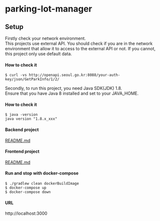 # parking-lot-manager  
## Setup  
Firstly check your network environment.  
This projects use external API.
You should check if you are in the network environment that allow it to access to the external API or not.
If you cannot, this project only use default data.  
#### How to check it   
```    
$ curl -vs http://openapi.seoul.go.kr:8088/your-auth-key/json/GetParkInfo/1/2/
```   
Secondly, to run this project, you need Java SDK(JDK) 1.8.  
Ensure that you have Java 8 installed and set to your JAVA_HOME.
#### How to check it  
```    
$ java -version  
java version "1.8.x_xxx"  
```   
#### Backend project  
[README.md](backend/README.md)  
#### Frontend project  
[README.md](frontend/README.md)  
#### Run and stop with docker-compose  
```    
$ ./gradlew clean dockerBuildImage
$ docker-compose up
$ docker-compose down
```  
#### URL  
http://localhost:3000  
